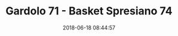 ---
title: Gardolo 71 - Basket Spresiano 74
date: 2018-06-18 08:44:57
squadra-a: Spresiano Basket
punteggio-a: 71
squadra-b: Bc Gardolo
punteggio-b: 74
partite/squadra: serie-d-17-18
luogo: Centro Sportivo Trento Nord
categoria: serie d
---